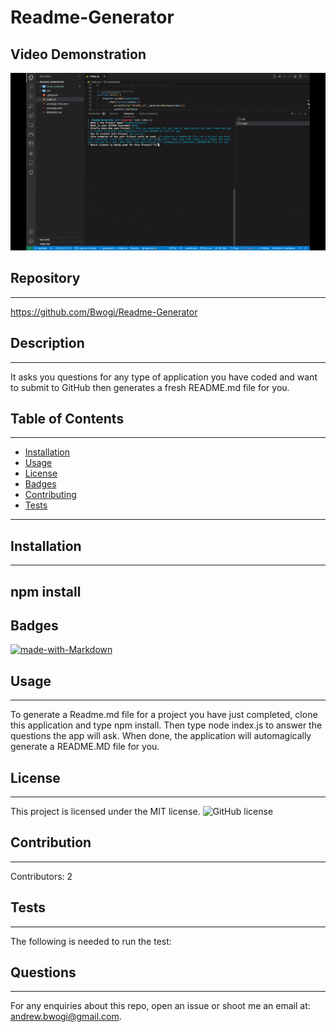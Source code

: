 
# Readme-Generator

## Video Demonstration
<img src="./img/readme-file-generator.gif" alt="project-gif">

## Repository
___
https://github.com/Bwogi/Readme-Generator
## Description
---
It asks you questions for any type of application you have coded and want to submit to GitHub then generates a fresh README.md file for you.
## Table of Contents 
---
* [Installation](#installation)
* [Usage](#usage)
* [License](#license)
* [Badges](#badges)
* [Contributing](#contributing)
* [Tests](#tests)
---
## Installation
___
 
npm install
---
## Badges
[![made-with-Markdown](https://img.shields.io/badge/Made%20with-Markdown-1f425f.svg)](http://commonmark.org)
## Usage
___
To generate a Readme.md file for a project you have just completed, clone this application and type npm install. Then type node index.js to answer the questions the app will ask. When done, the application will automagically generate a README.MD file for you.
## License
___
This project is licensed under the MIT license. 
![GitHub license](https://img.shields.io/badge/license-MIT-blue.svg)
## Contribution
___
Contributors: 2
## Tests
___
The following is needed to run the test: 
## Questions
___
For any enquiries about this repo, open an issue or shoot me an email at: andrew.bwogi@gmail.com.

